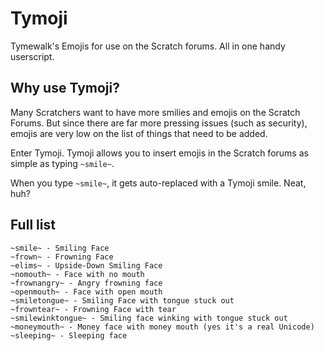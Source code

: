 # Tymoji
Tymewalk's Emojis for use on the Scratch forums. All in one handy userscript.

## Why use Tymoji?
Many Scratchers want to have more smilies and emojis on the Scratch Forums. But since there are far more pressing issues (such as security), emojis are very low on the list of things that need to be added.

Enter Tymoji. Tymoji allows you to insert emojis in the Scratch forums as simple as typing `~smile~`.

When you type `~smile~`, it gets auto-replaced with a Tymoji smile. Neat, huh?

## Full list

    ~smile~ - Smiling Face
    ~frown~ - Frowning Face
    ~elims~ - Upside-Down Smiling Face
    ~nomouth~ - Face with no mouth
    ~frownangry~ - Angry frowning face
    ~openmouth~ - Face with open mouth
    ~smiletongue~ - Smiling Face with tongue stuck out
    ~frowntear~ - Frowning Face with tear
    ~smilewinktongue~ - Smiling face winking with tongue stuck out
    ~moneymouth~ - Money face with money mouth (yes it's a real Unicode)
    ~sleeping~ - Sleeping face
